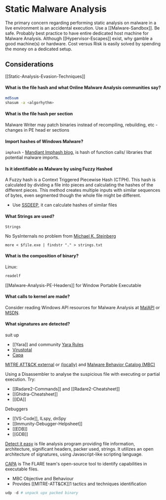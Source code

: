 # Static Malware Analysis

The primary concern regarding performing static analysis on malware in a live environment is an accidental execution. Use a [[Malware-Sandbox]]. Be safe. Probably best practice to have entire dedicated host machine for Malware Analysis. Although [[Hypervisor-Escapes]] exist, why gamble a good machine(s) or hardware. Cost versus Risk is easily solved by spending the money on a dedicated setup.

## Considerations

[[Static-Analysis-Evasion-Techniques]]



#### What is the file hash and what Online Malware Analysis communities say?

```bash
md5sum
shasum -a <algorhythm>
```

#### What is the file hash per section 

Malware Writer may patch binaries instead of recompiling, rebuilding, etc - changes in PE head er sections  

#### Import hashes of Windows Malware?

`imphash` - [Mandiant Imphash blog](https://www.mandiant.com/resources/blog/tracking-malware-import-hashing), is hash of function calls/ libraries that potential malware imports.

#### Is it identifiable as Malware by using Fuzzy Hashed

A Fuzzy hash is a Context Triggered Piecewise Hash (CTPH). This hash is calculated by dividing a file into pieces and calculating the hashes of the different pieces. This method creates multiple inputs with similar sequences of bytes, even segmented though the whole file might be different.

- Use [SSDEEP](https://ssdeep-project.github.io/ssdeep/index.html), it can calculate hashes of similar files

#### What Strings are used?

`Strings` 

No SysInternals no problem from [Michael K. Steinberg](https://superuser.com/questions/124081/is-there-a-windows-equivalent-of-the-unix-strings-command)
```
more < $file.exe | findstr "." > strings.txt
```

#### What is the composition of binary?

Linux:
```bash
readelf
```

[[Malware-Analysis-PE-Headers]] for Window Portable Executable

#### What calls to kernel are made?  

Consider reading Windows API resources for Malware Analysis at [MalAPI](https://malapi.io/) or [MSDN](https://docs.microsoft.com/en-us/search/?scope=Desktop&terms=queryperformancecounter).

#### What signatures are detected?
 suit up
- [[Yara]] and community [Yara Rules](https://github.com/Yara-Rules/rules)
- [Virustotal](https://www.virustotal.com/gui/home/upload)
- [Capa](https://github.com/mandiant/capa)

[MITRE ATT&CK external](https://attack.mitre.org/) or [(locally)](MITRE-ATT&CK]]) and [Malware Behavior Catalog (MBC)](https://github.com/MBCProject/mbc-markdown)

Using a Disassembler to analyse the suspicious file with executing or partial execution. Try:
- [[Radare2-Commands]] and [[Radare2-Cheatsheet]]
- [[Ghidra-Cheatsheet]]
- [[IDA]]

Debuggers
- [[VS-Code]], ILspy, dnSpy
- [[Immunity-Debugger-Helpsheet]]
- [[EDB]]
- [[GDB]]

[Detect it easy](https://github.com/horsicq/Detect-It-Easy) is file analysis program providing file information, architecture, significant headers, packer used, strings. It utilizes an open architecture of signatures, using Javascript-like scripting language.

[CAPA](https://github.com/mandiant/capa) is The FLARE team's open-source tool to identify capabilities in executable files.
- MBC Objective and Behaviour
- Provides [[MITRE-ATT&CK]]1 tactics and techniques identification

```powershell
udp -d # unpack upx packed binary
```
